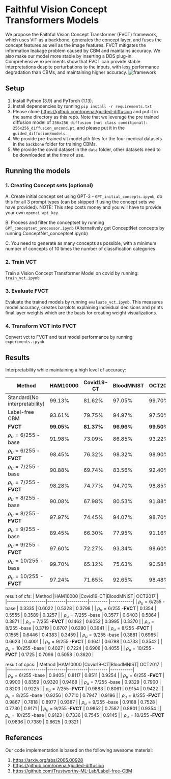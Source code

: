 # Faithful Vision Concept Transformers Models
 We propose the Faithful Vision Concept Transformer (FVCT) framework, which uses ViT as a backbone, generates the concept layer, and fuses the concept features as well as the image features. FVCT mitigates the information leakage problem caused by CBM and maintains accuracy. We also make our model more stable by inserting a DDS plug-in. Comprehensive experiments show that FVCT can provide stable interpretations despite perturbations to the inputs, with less performance degradation than CBMs, and maintaining higher accuracy.
![framework](https://github.com/HuaGuaiGuai/Faithful-Vision-Concept-Transformers/assets/115633787/e4409afe-47cb-45f3-890a-7dc256e7655e)


## Setup
1. Install Python (3.9) and PyTorch (1.13).
2. Install dependencies by running `pip install -r requirements.txt`
3. Please clone https://github.com/openai/guided-diffusion and put it in the same directory as this repo. Note that we leverage the pre trained diffusion model of `256x256 diffusion (not class conditional): 256x256_diffusion_uncond.pt`, and please put it in the `guided_diffusion/models`.  
4. We provide pre-trained vit model pth files for the four medical datasets in the `backbone` folder for training CBMs.
5. We provide the covid dataset in the `data` folder, other datasets need to be downloaded at the time of use.


## Running the models

### 1. Creating Concept sets (optional)
A. Create initial concept set using GPT-3 - `GPT_initial_concepts.ipynb`, do this for all 3 prompt types (can be skipped if using the concept sets we have provided). NOTE: This step costs money and you will have to provide your own `openai.api_key`.

B. Process and filter the conceptset by running `GPT_conceptset_processor.ipynb` (Alternatively get ConceptNet concepts by running ConceptNet_conceptset.ipynb)

C. You need to generate as many concepts as possible, with a minimum number of concepts of 10 times the number of classification categories

### 2. Train VCT 
Train a Vision Concept Transformer Model on covid by running:  `train_vct.ipynb`

### 3. Evaluate FVCT

Evaluate the trained models by running `evaluate_vct.ipynb`. This measures model accuracy, creates barplots explaining individual decisions and prints final layer weights which are the basis for creating weight visualizations.

### 4. Transform VCT into FVCT
Convert vct to FVCT and test model performance by running `experiments.ipynb`

## Results

Interpretability while maintaining a high level of accuracy:

|           Method  |HAM10000 |Covid19-CT|BloodMNIST|  OCT2017  |          
|-------------------|---------|----------|--------- |-----------|
|Standard(No interpretability)   | 99.13%  | 81.62%   | 97.05%   | 99.70%    |
| Label-free CBM                 | 93.61%  | 79.75%   | 94.97%   | 97.50%    |
| **FVCT**                       | **99.05%**  | **81.37%**   | **96.96%**   | **99.50%**    |
| $\rho_u = 6/255$ -base         | 91.98%  | 73.09%   | 86.85%   | 93.22%    |
| $\rho_u = 6/255$ -**FVCT**     | 98.45%  | 76.32%   | 98.32%   | 98.90%    |
| $\rho_u = 7/255$ -base         | 90.88%  | 69.74%   | 83.56%   | 92.40%    |
| $\rho_u = 7/255$ -**FVCT**     | 98.28%  | 74.77%   | 94.70%   | 98.85%    |
| $\rho_u = 8/255$ -base         | 90.08%  | 67.98%   | 80.53%   | 91.88%    |
| $\rho_u = 8/255$ -**FVCT**     | 97.97%  | 74.45%   | 94.07%   | 98.70%    |
| $\rho_u = 9/255$ -base         | 89.45%  | 66.30%   | 77.95%   | 91.16%    |
| $\rho_u = 9/255$ -**FVCT**     | 97.60%  | 72.27%   | 93.34%   | 98.60%    |
| $\rho_u = 10/255$ -base        | 99.70%  | 65.12%   | 75.63%   | 90.58%    |
| $\rho_u = 10/255$ -**FVCT**    | 97.24%  | 71.65%   | 92.65%   | 98.48%    |

result of cfs: 
|           Method  |HAM10000 |Covid19-CT|BloodMNIST|  OCT2017  |          
|-------------------|---------|----------|--------- |-----------|
| $\rho_u = 6/255$ -base         | 0.3335  | 0.6022   | 0.5328   | 0.3798    |
| $\rho_u = 6/255$ -**FVCT**     | 0.1354  | 0.5555   | 0.3589   | 0.3257    |
| $\rho_u = 7/255$ -base         | 0.3577  | 0.6403   | 0.5864   | 0.3871    |
| $\rho_u = 7/255$ -**FVCT**     | 0.1462  | 0.6052   | 0.3995   | 0.3370    |
| $\rho_u = 8/255$ -base         | 0.3719  | 0.6707   | 0.6280   | 0.3941    |
| $\rho_u = 8/255$ -**FVCT**     | 0.1555  | 0.6446   | 0.4383   | 0.3459    |
| $\rho_u = 9/255$ -base         | 0.3881  | 0.6985   | 0.6623   | 0.4001    |
| $\rho_u = 9/255$ -**FVCT**     | 0.1641  | 0.6798   | 0.4733   | 0.3542    |
| $\rho_u = 10/255$ -base        | 0.4027  | 0.7224   | 0.6906   | 0.4055    |
| $\rho_u = 10/255$ -**FVCT**    | 0.1725  | 0.7096   | 0.5058   | 0.3620    |

result of cpcs:
|           Method  |HAM10000 |Covid19-CT|BloodMNIST|  OCT2017  |          
|-------------------|---------|----------|--------- |-----------|       
| $\rho_u = 6/255$ -base         | 0.9405  | 0.8117   | 0.8511   | 0.9254    |
| $\rho_u = 6/255$ -**FVCT**     | 0.9900  | 0.8359   | 0.9320   | 0.9468    |
| $\rho_u = 7/255$ -base         | 0.9329  | 0.7900   | 0.8203   | 0.9225    |
| $\rho_u = 7/255$ -**FVCT**     | 0.9883  | 0.8061   | 0.9154   | 0.9422    |
| $\rho_u = 8/255$ -base         | 0.9256  | 0.7710   | 0.7947   | 0.9196    |
| $\rho_u = 8/255$ -**FVCT**     | 0.9867  | 0.7818   | 0.8977   | 0.9387    |
| $\rho_u = 9/255$ -base         | 0.9188  | 0.7528   | 0.7730   | 0.9171    |
| $\rho_u = 9/255$ -**FVCT**     | 0.9852  | 0.7587   | 0.8801   | 0.9354    |
| $\rho_u = 10/255$ -base        | 0.9123  | 0.7336   | 0.7545   | 0.9145    |
| $\rho_u = 10/255$ -**FVCT**    | 0.9836  | 0.7389   | 0.8625   | 0.9321    |

## References

Our code implementation is based on the following awesome material:

1. https://arxiv.org/abs/2005.00928
2. https://github.com/openai/guided-diffusion
3. https://github.com/Trustworthy-ML-Lab/Label-free-CBM
